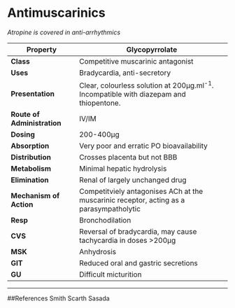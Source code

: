 # Antimuscarinics

*Atropine is covered in anti-arrhythmics*


|Property|Glycopyrrolate
|--|--|
|**Class**|Competitive muscarinic antagonist
|**Uses**|Bradycardia, anti-secretory
|**Presentation**|Clear, colourless solution at 200μg.ml<sup>-1</sup>. Incompatible with diazepam and thiopentone.
|**Route of Administration**|IV/IM
|**Dosing**|200-400μg
|**Absorption**|Very poor and erratic PO bioavailability
|**Distribution**|Crosses placenta but not BBB
|**Metabolism**|Minimal hepatic hydrolysis
|**Elimination**|Renal of largely unchanged drug
|**Mechanism of Action**|Competitviely antagonises ACh at the muscarinic receptor, acting as a parasympatholytic
|**Resp**|Bronchodilation
|**CVS**|Reversal of bradycardia, may cause tachycardia in doses >200μg
|**MSK**|Anhydrosis
|**GIT**|Reduced oral and gastric secretions
|**GU**|Difficult micturition

---
##References
Smith Scarth Sasada